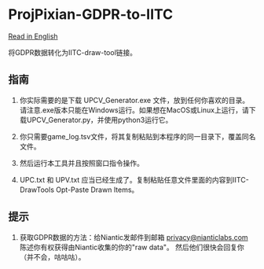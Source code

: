 # ProjPixian-GDPR-to-IITC

[Read in English](README.md)

将GDPR数据转化为IITC-draw-tool链接。

## 指南

1. 你实际需要的是下载 UPCV_Generator.exe 文件，放到任何你喜欢的目录。请注意.exe版本只能在Windows运行。如果想在MacOS或Linux上运行，请下载UPCV_Generator.py，并使用python3运行它。

2. 你只需要game_log.tsv文件，将其复制粘贴到本程序的同一目录下，覆盖同名文件。

3. 然后运行本工具并且按照窗口指令操作。

4. UPC.txt 和 UPV.txt 应当已经生成了。复制粘贴任意文件里面的内容到IITC-DrawTools Opt-Paste Drawn Items。

## 提示


1. 获取GDPR数据的方法：给Niantic发邮件到邮箱  [privacy@nianticlabs.com](mailto:privacy@nianticlabs.com) 陈述你有权获得由Niantic收集的你的"raw data"。 然后他们很快会回复你（并不会，咕咕咕）。
